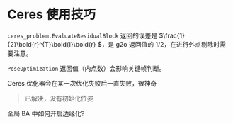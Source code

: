Ceres 使用技巧
===

`ceres_problem.EvaluateResidualBlock` 返回的误差是 $\frac{1}{2}\bold{r}^{T}\bold{I}\bold{r} $，是 g2o 返回值的 1/2，在进行外点剔除时需要注意。

`PoseOptimization` 返回值（内点数）会影响关键帧判断。

Ceres 优化器会在某一次优化失败后一直失败，很神奇

> 已解决，没有初始化位姿

全局 BA 中如何开启边缘化?
